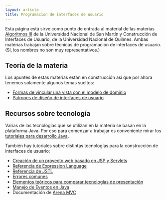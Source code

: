 ```yaml
---
layout: article
title: Programacion de interfaces de usuario
---
```

Esta página está sirve como punto de entrada al material de las materias [Algoritmos III](algo3-temario.md) de la Universidad Nacional de San Martín y Construcción de Interfaces de Usuario, de la Universidad Nacional de Quilmes. Ambas materias trabajan sobre técnicas de programación de interfaces de usuario. (Sí, los nombres no son muy representativos.)

Teoría de la materia
--------------------

Los apuntes de estas materias están en construcción así que por ahora tenemos solamente algunos temas sueltos:

-   [Formas de vincular una vista con el modelo de dominio](formas-de-vincular-una-vista-con-el-modelo-de-dominio.md)
-   [Patrones de diseño de interfaces de usuario](patrones-de-diseno-de-interfaces-de-usuario.md)

Recursos sobre tecnología
-------------------------

Varias de las tecnologías que se utilizan en la materia se basan en la plataforma Java. Por eso para comenzar a trabajar es conveniente mirar los [tutoriales para desarrollo Java](tutoriales-para-desarrollo-java.md).

También hay tutoriales sobre distintas tecnologías para la construcción de interfaces de usuario:

-   [Creación de un proyecto web basado en JSP y Servlets](creacion-de-un-proyecto-web-basado-en-jsp-y-servlets.md)
-   [Referencia de Expression Language](referencia-de-expression-language.md)
-   [Referencia de JSTL](referencia-de-jstl.md)
-   [Errores comunes](errores-comunes.md)
-   [Elementos teóricos para comparar tecnologías de presentación](elementos-teoricos-para-comparar-tecnologias-de-presentacion.md)
-   [Manejo de Eventos en Java](manejo-de-eventos-en-java.md)
-   Documentación de [Arena MVC](arena-mvc.md)

